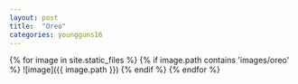 ```yaml
---
layout: post
title:  "Oreo"
categories: youngguns16
---
```

{% for image in site.static_files %}
{% if image.path contains 'images/oreo' %}
![image]({{ image.path }})
{% endif %}
{% endfor %}